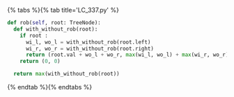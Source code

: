 {% tabs %}{% tab title='LC_337.py' %}

```py
def rob(self, root: TreeNode):
  def with_without_rob(root):
    if root :
      wi_l, wo_l = with_without_rob(root.left)
      wi_r, wo_r = with_without_rob(root.right)
      return (root.val + wo_l + wo_r, max(wi_l, wo_l) + max(wi_r, wo_r))
    return (0, 0)

  return max(with_without_rob(root))
```

{% endtab %}{% endtabs %}
